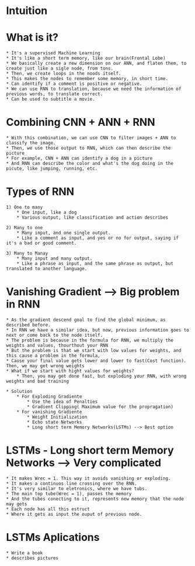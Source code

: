 # Intuition

# What is it?
	* It's a supervised Machine Learning
	* It's like a short term memory, like our brain(Frontal Lobe)
	* We basically create a new dimension on our ANN, and flaten them, to create just like a sigle node, from tons.
	* Then, we create loops in the noods itself.
	* This makes the nodes to remember some memory, in short time. 
	* Can identify if a comment is positive or negative.
	* We can use RNN to translation, because we need the information of previous words, to translate correct.
	* Can be used to subtitle a movie.

# Combining CNN + ANN + RNN
	* With this combination, we can use CNN to filter images + ANN to classify the image. 
	* Then, we use those output to RNN, which can then describe the picture
	* For example, CNN + ANN can identify a dog in a picture
	* And RNN can describe the color and what's the dog doing in the picute, like jumping, running, etc.

# Types of RNN
	1) One to many
		* One input, like a dog
		* Various output, like classification and action describes

	2) Many to one
		* Many input, and one single output.
		* Like a comment as input, and yes or no for output, saying if it's a bad or good comment.

	3) Many to Manay
		* Many input and many output.
		* Like a phrase as input, and the same phrase as output, but translated to another language.

# Vanishing Gradient --> Big problem in RNN
	* As the gradient descend goal to find the global minimum, as described before.
	* In RNN we have a similar idea, but now, previous information goes to next or come back to the node itself.
	* The problem is because in the formula for RNN, we multiply the weights and values, thourthout your RNN
	* But the problem is that we start with low values for weights, and this cause a problem in the formula,
	* Cause your final value gets lower and lower to fast(Cost function). Then, we may get wrong weights
	* What if we start with hight values for weights?
		* Then, you may get done fast, but exploding your RNN, with wrong weights and bad training

	* Solution
		* For Exploding Gradiente
			* Use the idea of Penalties
			* Gradient Clipping( Maximum value for the propragation)
		* For vanishing Gradiente
			* Weight Initialization
			* Echo state Networks
			* Long short term Memory Networks(LSTMs) --> Best option


# LSTMs - Long short term Memory Networks --> Very complicated
	* It makes Wrec = 1. This way it avoids vanishing or exploding. 
	* It makes a continuos line crossing over the RNN.
	* It's very similar to eletronics, where we have tubs.
	* The main top tube(Wrec = 1), passes the memory
	* And the tubes conecting to it, represents new memory that the node may gets
	* Each node has all this estruct
	* Where it gets as input the ouput of previous node.

# LSTMs Aplications
	* Write a book
	* describes pictures









